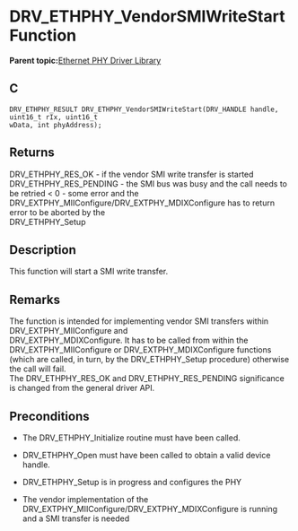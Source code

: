 # DRV\_ETHPHY\_VendorSMIWriteStart Function

**Parent topic:**[Ethernet PHY Driver Library](GUID-F4DF749A-0F8C-4482-8661-C005A0BE0CF4.md)

## C

```
DRV_ETHPHY_RESULT DRV_ETHPHY_VendorSMIWriteStart(DRV_HANDLE handle, uint16_t rIx, uint16_t 
wData, int phyAddress); 
```

## Returns

DRV\_ETHPHY\_RES\_OK - if the vendor SMI write transfer is started DRV\_ETHPHY\_RES\_PENDING - the SMI bus was busy and the call needs to be retried < 0 - some error and the DRV\_EXTPHY\_MIIConfigure/DRV\_EXTPHY\_MDIXConfigure has to return error to be aborted by the<br />DRV\_ETHPHY\_Setup

## Description

This function will start a SMI write transfer.

## Remarks

The function is intended for implementing vendor SMI transfers within DRV\_EXTPHY\_MIIConfigure and<br />DRV\_EXTPHY\_MDIXConfigure. It has to be called from within the DRV\_EXTPHY\_MIIConfigure or DRV\_EXTPHY\_MDIXConfigure functions \(which are called, in turn, by the DRV\_ETHPHY\_Setup procedure\) otherwise the call will fail.<br />The DRV\_ETHPHY\_RES\_OK and DRV\_ETHPHY\_RES\_PENDING significance is changed from the general driver API.

## Preconditions

-   The DRV\_ETHPHY\_Initialize routine must have been called.

-   DRV\_ETHPHY\_Open must have been called to obtain a valid device handle.

-   DRV\_ETHPHY\_Setup is in progress and configures the PHY

-   The vendor implementation of the DRV\_EXTPHY\_MIIConfigure/DRV\_EXTPHY\_MDIXConfigure is running and a SMI transfer is needed


